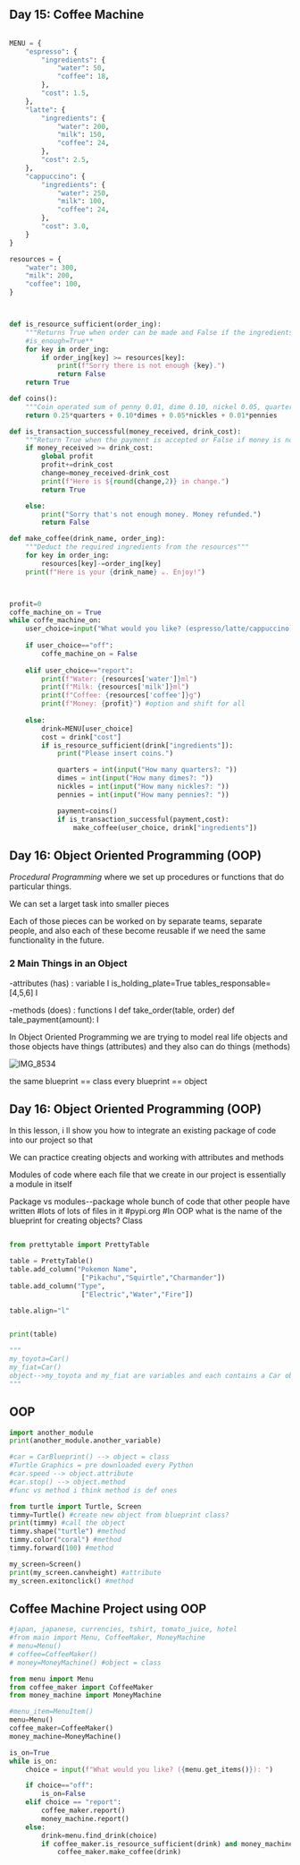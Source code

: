 ## Day 15: Coffee Machine
```python

MENU = {
    "espresso": {
        "ingredients": {
            "water": 50,
            "coffee": 18,
        },
        "cost": 1.5,
    },
    "latte": {
        "ingredients": {
            "water": 200,
            "milk": 150,
            "coffee": 24,
        },
        "cost": 2.5,
    },
    "cappuccino": {
        "ingredients": {
            "water": 250,
            "milk": 100,
            "coffee": 24,
        },
        "cost": 3.0,
    }
}

resources = {
    "water": 300,
    "milk": 200,
    "coffee": 100,
}



def is_resource_sufficient(order_ing):
    """Returns True when order can be made and False if the ingredients insufficient"""
    #is_enough=True**
    for key in order_ing:
        if order_ing[key] >= resources[key]:
            print(f"Sorry there is not enough {key}.")
            return False
    return True

def coins():
    """Coin operated sum of penny 0.01, dime 0.10, nickel 0.05, quarter 0.25"""
    return 0.25*quarters + 0.10*dimes + 0.05*nickles + 0.01*pennies

def is_transaction_successful(money_received, drink_cost):
    """Return True when the payment is accepted or False if money is not enough"""
    if money_received >= drink_cost:
        global profit
        profit+=drink_cost
        change=money_received-drink_cost
        print(f"Here is ${round(change,2)} in change.")
        return True

    else:
        print("Sorry that's not enough money. Money refunded.")
        return False

def make_coffee(drink_name, order_ing):
    """Deduct the required ingredients from the resources"""
    for key in order_ing:
        resources[key]-=order_ing[key]
    print(f"Here is your {drink_name} ☕️. Enjoy!")



profit=0
coffe_machine_on = True
while coffe_machine_on:
    user_choice=input("What would you like? (espresso/latte/cappuccino): ").lower()
    
    if user_choice=="off":
        coffe_machine_on = False
    
    elif user_choice=="report":
        print(f"Water: {resources['water']}ml")
        print(f"Milk: {resources['milk']}ml")
        print(f"Coffee: {resources['coffee']}g")
        print(f"Money: {profit}") #option and shift for all
    
    else:
        drink=MENU[user_choice]
        cost = drink["cost"]
        if is_resource_sufficient(drink["ingredients"]):
            print("Please insert coins.")

            quarters = int(input("How many quarters?: "))
            dimes = int(input("How many dimes?: "))
            nickles = int(input("How many nickles?: "))
            pennies = int(input("How many pennies?: "))

            payment=coins()
            if is_transaction_successful(payment,cost):
                make_coffee(user_choice, drink["ingredients"])
```
## Day 16: Object Oriented Programming (OOP)

_Procedural Programming_ where we set up procedures or functions that do particular things.

We can set a larget task into smaller pieces

Each of those pieces can be worked on by separate teams, separate people, and also each of these become reusable if we need the same functionality in the future.

### 2 Main Things in an Object

-attributes (has) : variable I is_holding_plate=True tables_responsable=[4,5,6] I

-methods (does) :  functions I def take_order(table, order) def tale_payment(amount): I

In Object Oriented Programming we are trying to model real life objects and those objects have things (attributes) and they also can do things (methods)

![IMG_8534](https://github.com/user-attachments/assets/dd36ada8-630c-4282-abb4-a8644188fc58)


the same blueprint == class
every blueprint == object



## Day 16: Object Oriented Programming (OOP)
In this lesson, i ll show you how to integrate an existing package of code into our project so that

We can practice creating objects and working with attributes and methods

Modules of code where each file that we create in our project is essentially a module in itself

Package vs modules--package whole bunch of code that other people have written
#lots of lots of files in it
#pypi.org
#In OOP what is the name of the blueprint for creating objects? Class

```python

from prettytable import PrettyTable

table = PrettyTable()
table.add_column("Pokemon Name",
                  ["Pikachu","Squirtle","Charmander"])
table.add_column("Type",
                  ["Electric","Water","Fire"])

table.align="l"


print(table)

"""
my_toyota=Car()
my_fiat=Car()
object-->my_toyota and my_fiat are variables and each contains a Car object.
"""
```

## OOP
```python
import another_module
print(another_module.another_variable)

#car = CarBlueprint() --> object = class
#Turtle Graphics = pre downloaded every Python
#car.speed --> object.attribute
#car.stop() --> object.method
#func vs method i think method is def ones

from turtle import Turtle, Screen
timmy=Turtle() #create new object from blueprint class?
print(timmy) #call the object
timmy.shape("turtle") #method
timmy.color("coral") #method
timmy.forward(100) #method

my_screen=Screen()
print(my_screen.canvheight) #attribute
my_screen.exitonclick() #method
```
## Coffee Machine Project using OOP
```python
#japan, japanese, currencies, tshirt, tomato_juice, hotel
#from main import Menu, CoffeeMaker, MoneyMachine
# menu=Menu()
# coffee=CoffeeMaker()
# money=MoneyMachine() #object = class

from menu import Menu
from coffee_maker import CoffeeMaker
from money_machine import MoneyMachine

#menu_item=MenuItem()
menu=Menu()
coffee_maker=CoffeeMaker()
money_machine=MoneyMachine()

is_on=True
while is_on:
    choice = input(f"What would you like? ({menu.get_items()}): ")

    if choice=="off":
        is_on=False
    elif choice == "report":
        coffee_maker.report()
        money_machine.report()
    else:
        drink=menu.find_drink(choice)
        if coffee_maker.is_resource_sufficient(drink) and money_machine.make_payment(drink.cost):
            coffee_maker.make_coffee(drink)
```









